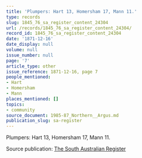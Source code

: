 ```yaml
---
title: 'Plumpers: Hart 13, Homersham 17, Mann 11.'
type: records
slug: 1845_76_sa_register_content_24304
url: /records/1845_76_sa_register_content_24304/
record_id: 1845_76_sa_register_content_24304
date: '1871-12-16'
date_display: null
volume: null
issue_number: null
page: '7'
article_type: other
issue_reference: 1871-12-16, page 7
people_mentioned:
- Hart
- Homersham
- Mann
places_mentioned: []
topics:
- community
source_document: 1985-87_Northern__Argus.md
publication_slug: sa-register
---
```


Plumpers: Hart 13, Homersham 17, Mann 11.

Source publication: [The South Australian Register](/publications/sa-register/)

